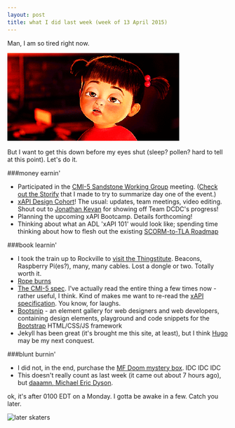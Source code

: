 ```yaml
---
layout: post
title: what I did last week (week of 13 April 2015)
---
```


Man, I am so tired right now.

![sleepy](/images/sleepy.gif 'sleepy')

But I want to get this down before my eyes shut (sleep? pollen? hard to tell at this point). Let's do it.

###money earnin'

* Participated in the [CMI-5 Sandstone Working Group](http://www.adlnet.gov/index.html%3Fp=12527.html) meeting. ([Check out the Storify](https://storify.com/oxala75/cmi-5-working-group-meeting) that I made to try to summarize day one of the event.)
* [xAPI Design Cohort](https://groups.google.com/a/adlnet.gov/forum/#!forum/xapi-design)! The usual: updates, team meetings, video editing. Shout out to [Jonathan Kevan](https://www.linkedin.com/pub/jon-kevan/2/21b/a41) for showing off Team DCDC's progress!
* Planning the upcoming xAPI Bootcamp. Details forthcoming!
* Thinking about what an ADL 'xAPI 101' would look like; spending time thinking about how to flesh out the existing [SCORM-to-TLA Roadmap](http://adlnet.github.io/SCORM-to-TLA-Roadmap/)

###book learnin'
* I took the train up to Rockville to [visit the Thingstitute](http://craigwiggins.github.io/2015/04/20/the-thingstitute/). Beacons, Raspberry Pi(es?), many, many cables. Lost a dongle or two. Totally worth it.
* [Rope burns](http://www.animatedknots.com/indexbasics.php)
* [The CMI-5 spec](https://github.com/AICC/CMI-5_Spec_Current). I've actually read the entire thing a few times now - rather useful, I think. Kind of makes me want to re-read the [xAPI specification](https://github.com/adlnet/xAPI-Spec). You know, for laughs.
* [Bootsnip](http://bootsnipp.com/) - an element gallery for web designers and web developers, containing design elements, playground and code snippets for the [Bootstrap](http://getbootstrap.com/) HTML/CSS/JS framework
* Jekyll has been great (it's brought me this site, at least), but I think [Hugo](http://gohugo.io/) may be my next conquest. 

###blunt burnin'
* I did not, in the end, purchase the [MF Doom mystery box](http://www.factmag.com/2015/04/12/mf-doom-akomplice-mystery-box/). IDC IDC IDC
* This doesn't really count as last week (it came out about 7 hours ago), but [daaamn, Michael Eric Dyson](http://www.newrepublic.com/article/121550/cornel-wests-rise-fall-our-most-exciting-black-scholar-ghost).

ok, it's after 0100 EDT on a Monday. I gotta be awake in a few. Catch you later.

![later skaters](/images/later-skaters.gif 'later skaters')